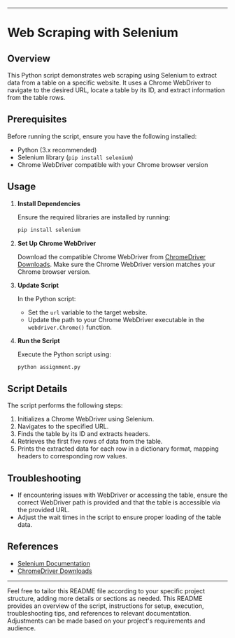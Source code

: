 

---

# Web Scraping with Selenium

## Overview

This Python script demonstrates web scraping using Selenium to extract data from a table on a specific website. It uses a Chrome WebDriver to navigate to the desired URL, locate a table by its ID, and extract information from the table rows.

## Prerequisites

Before running the script, ensure you have the following installed:

- Python (3.x recommended)
- Selenium library (`pip install selenium`)
- Chrome WebDriver compatible with your Chrome browser version

## Usage

1. **Install Dependencies**

   Ensure the required libraries are installed by running:

   ```bash
   pip install selenium
   ```

2. **Set Up Chrome WebDriver**

   Download the compatible Chrome WebDriver from [ChromeDriver Downloads](https://sites.google.com/chromium.org/driver/). Make sure the Chrome WebDriver version matches your Chrome browser version.

3. **Update Script**

   In the Python script:
   
   - Set the `url` variable to the target website.
   - Update the path to your Chrome WebDriver executable in the `webdriver.Chrome()` function.

4. **Run the Script**

   Execute the Python script using:

   ```bash
   python assignment.py
   ```

## Script Details

The script performs the following steps:

1. Initializes a Chrome WebDriver using Selenium.
2. Navigates to the specified URL.
3. Finds the table by its ID and extracts headers.
4. Retrieves the first five rows of data from the table.
5. Prints the extracted data for each row in a dictionary format, mapping headers to corresponding row values.

## Troubleshooting

- If encountering issues with WebDriver or accessing the table, ensure the correct WebDriver path is provided and that the table is accessible via the provided URL.
- Adjust the wait times in the script to ensure proper loading of the table data.

## References

- [Selenium Documentation](https://www.selenium.dev/documentation/en/)
- [ChromeDriver Downloads](https://sites.google.com/chromium.org/driver/)

---

Feel free to tailor this README file according to your specific project structure, adding more details or sections as needed. This README provides an overview of the script, instructions for setup, execution, troubleshooting tips, and references to relevant documentation. Adjustments can be made based on your project's requirements and audience.
